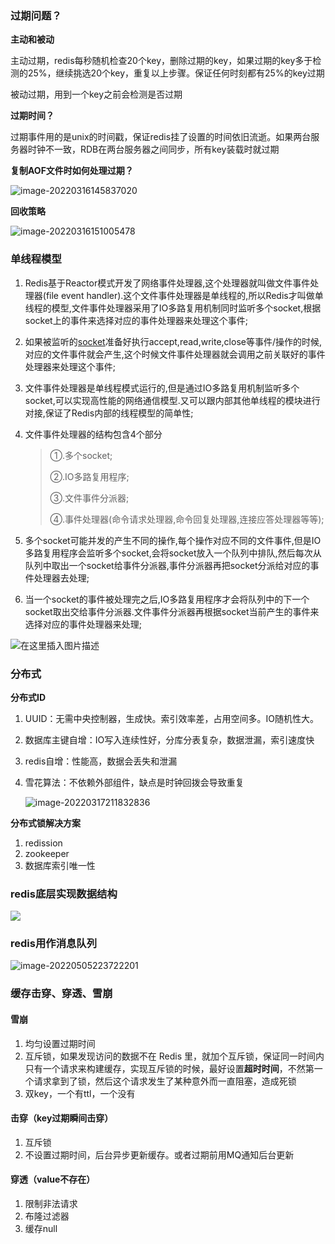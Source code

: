 ### 过期问题？

**主动和被动**

主动过期，redis每秒随机检查20个key，删除过期的key，如果过期的key多于检测的25%，继续挑选20个key，重复以上步骤。保证任何时刻都有25%的key过期

被动过期，用到一个key之前会检测是否过期

**过期时间？**

过期事件用的是unix的时间戳，保证redis挂了设置的时间依旧流逝。如果两台服务器时钟不一致，RDB在两台服务器之间同步，所有key装载时就过期

**复制AOF文件时如何处理过期？**

![image-20220316145837020](E:\学习笔记\typora\img\image-20220316145837020.png)

**回收策略**

![image-20220316151005478](E:\学习笔记\typora\img\image-20220316151005478.png)

### 单线程模型

1. Redis基于Reactor模式开发了网络事件处理器,这个处理器就叫做文件事件处理器(file event handler).这个文件事件处理器是单线程的,所以Redis才叫做单线程的模型,文件事件处理器采用了IO多路复用机制同时监听多个socket,根据socket上的事件来选择对应的事件处理器来处理这个事件;

2. 如果被监听的[socket](https://so.csdn.net/so/search?q=socket&spm=1001.2101.3001.7020)准备好执行accept,read,write,close等事件/操作的时候,对应的文件事件就会产生,这个时候文件事件处理器就会调用之前关联好的事件处理器来处理这个事件;

3. 文件事件处理器是单线程模式运行的,但是通过IO多路复用机制监听多个socket,可以实现高性能的网络通信模型.又可以跟内部其他单线程的模块进行对接,保证了Redis内部的线程模型的简单性;

4. 文件事件处理器的结构包含4个部分

   > ①.多个socket;
   >
   > ②.IO多路复用程序;
   >
   > ③.文件事件分派器;
   >
   > ④.事件处理器(命令请求处理器,命令回复处理器,连接应答处理器等等);

5. 多个socket可能并发的产生不同的操作,每个操作对应不同的文件事件,但是IO多路复用程序会监听多个socket,会将socket放入一个队列中排队,然后每次从队列中取出一个socket给事件分派器,事件分派器再把socket分派给对应的事件处理器去处理;
6. 当一个socket的事件被处理完之后,IO多路复用程序才会将队列中的下一个socket取出交给事件分派器.文件事件分派器再根据socket当前产生的事件来选择对应的事件处理器来处理;

![在这里插入图片描述](https://img-blog.csdnimg.cn/20190918215924363.png?x-oss-process=image/watermark,type_ZmFuZ3poZW5naGVpdGk,shadow_10,text_aHR0cHM6Ly9ibG9nLmNzZG4ubmV0L3hwX3hweHA=,size_16,color_FFFFFF,t_70)

### 分布式

**分布式ID**

1. UUID：无需中央控制器，生成快。索引效率差，占用空间多。IO随机性大。

2. 数据库主键自增：IO写入连续性好，分库分表复杂，数据泄漏，索引速度快

3. redis自增：性能高，数据会丢失和泄漏

4. 雪花算法：不依赖外部组件，缺点是时钟回拨会导致重复

   ![image-20220317211832836](E:\学习笔记\typora\img\image-20220317211832836.png)

**分布式锁解决方案**

1. redission
2. zookeeper
3. 数据库索引唯一性

### redis底层实现数据结构

![](E:\学习笔记\typora\img\redisb.png)

### redis用作消息队列

![image-20220505223722201](E:\学习笔记\typora\img\image-20220505223722201.png)

### 缓存击穿、穿透、雪崩

#### 雪崩

1. 均匀设置过期时间
2. 互斥锁，如果发现访问的数据不在 Redis 里，就加个互斥锁，保证同一时间内只有一个请求来构建缓存，实现互斥锁的时候，最好设置**超时时间**，不然第一个请求拿到了锁，然后这个请求发生了某种意外而一直阻塞，造成死锁
3. 双key，一个有ttl，一个没有

#### 击穿（key过期瞬间击穿）

1. 互斥锁
2. 不设置过期时间，后台异步更新缓存。或者过期前用MQ通知后台更新

#### 穿透（value不存在）

1. 限制非法请求
2. 布隆过滤器
3. 缓存null



